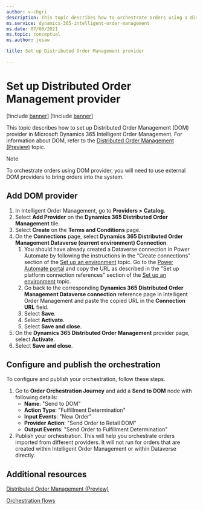```yaml
---
author: v-chgri
description: This topic describes how to orchestrate orders using a distributed order management (DOM) provider in Microsoft Dynamics 365 Intelligent Order Management.
ms.service: dynamics-365-intelligent-order-management
ms.date: 07/08/2021
ms.topic: conceptual
ms.author: josaw

title: Set up Distributed Order Management provider

---
```


# Set up Distributed Order Management provider

[!include [banner](includes/banner.md)]
[!include [banner](includes/preview-banner.md)]

This topic describes how to set up Distributed Order Management (DOM) provider in Microsoft Dynamics 365 Intelligent Order Management. For information about DOM, refer to the [Distributed Order Management (Preview)](dom.md) topic.

> [!NOTE]
> To orchestrate orders using DOM provider, you will need to use external DOM providers to bring orders into the system.


## Add DOM provider
 
1. In Intelligent Order Management, go to **Providers \> Catalog**.
2. Select **Add Provider** on the **Dynamics 365 Distributed Order Management** tile.
3. Select **Create** on the **Terms and Conditions** page.
4. On the **Connections** page, select **Dynamics 365 Distributed Order Management Dataverse (current environment) Connection**.
   1. You should have already created a Dataverse connection in Power Automate by following the instructions in the "Create connections" section of the [Set up an environment](setup.md#create-connections) topic. Go to the [Power Automate portal](https://us.flow.microsoft.com/) and copy the URL as described in the "Set up platform connection references" section of the [Set up an environment](setup.md#create-connections) topic.
   1. Go back to the corresponding **Dynamics 365 Distributed Order Management Dataverse connection** reference page in Intelligent Order Management and paste the copied URL in the **Connection URL** field.
   1. Select **Save**.
   1. Select **Activate**.
   1. Select **Save and close**.
5. On the **Dynamics 365 Distributed Order Management** provider page, select **Activate**.
6. Select **Save and close**.

## Configure and publish the orchestration

To configure and publish your orchestration, follow these steps.

1. Go to **Order Orchestration Journey** and add a **Send to DOM** node with following details:
    - **Name**: "Send to DOM" 
    - **Action Type**: "Fulfillment Determination"
    - **Input Events**: "New Order"
    - **Provider Action**: "Send Order to Retail DOM"
    - **Output Events**: "Send Order to Fulfillment Determination"
1. Publish your orchestration. This will help you orchestrate orders imported from different providers. It will not run for orders that are created within Intelligent Order Management or within Dataverse directly. 

## Additional resources

[Distributed Order Management (Preview)](dom.md) 

[Orchestration flows](orchestration-flows.md)

